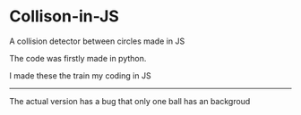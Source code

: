 # Collison-in-JS
A collision detector between circles made in JS

The code was firstly made in python.

I made these the train my coding in JS

************************************************

The actual version has a bug that only one ball has an backgroud